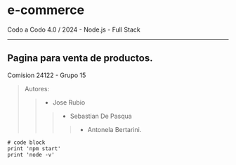 # **e-commerce**
 Codo a Codo 4.0 / 2024 -  Node.js - Full Stack 
 
***

## Pagina para venta de productos.
Comision 24122  -  Grupo 15 
>Autores: 
>>* Jose Rubio
>>>* Sebastian De Pasqua
>>>>* Antonela Bertarini.

```
# code block
print 'npm start' 
print 'node -v'